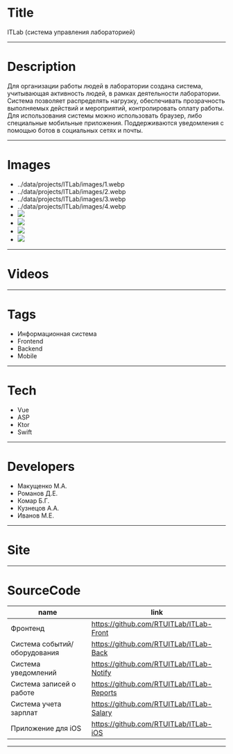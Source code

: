 # Title

ITLab (система управления лабораторией)

---

# Description

Для организации работы людей в лаборатории создана система, учитывающая активность людей, в рамках деятельности лаборатории. Система позволяет распределять нагрузку, обеспечивать прозрачность выполняемых действий и мероприятий, контролировать оплату работы.
Для использования системы можно использовать браузер, либо специальные мобильные приложения. Поддерживаются уведомления с помощью ботов в социальных сетях и почты.

---

# Images

- ../data/projects/ITLab/images/1.webp
- ../data/projects/ITLab/images/2.webp
- ../data/projects/ITLab/images/3.webp
- ../data/projects/ITLab/images/4.webp
- ![](https://files.rtuitlab.dev/landing_src/itlab/1.png)
- ![](https://files.rtuitlab.dev/landing_src/itlab/2.png)
- ![](https://files.rtuitlab.dev/landing_src/itlab/ios_1.png)
- ![](https://files.rtuitlab.dev/landing_src/itlab/ios_2.png)

---

# Videos

---

# Tags

- Информационная система
- Frontend
- Backend
- Mobile

---

# Tech

- Vue
- ASP
- Ktor
- Swift

---

# Developers

- Макущенко М.А.
- Романов Д.Е.
- Комар Б.Г.
- Кузнецов А.А.
- Иванов М.Е.

---

# Site

---

# SourceCode

| name                         | link                                      |
| ---------------------------- | ----------------------------------------- |
| Фронтенд                     | https://github.com/RTUITLab/ITLab-Front   |
| Система событий/оборудования | https://github.com/RTUITLab/ITLab-Back    |
| Система уведомлений          | https://github.com/RTUITLab/ITLab-Notify  |
| Система записей о работе     | https://github.com/RTUITLab/ITLab-Reports |
| Система учета зарплат        | https://github.com/RTUITLab/ITLab-Salary  |
| Приложение для iOS           | https://github.com/RTUITLab/ITLab-iOS     |

---
